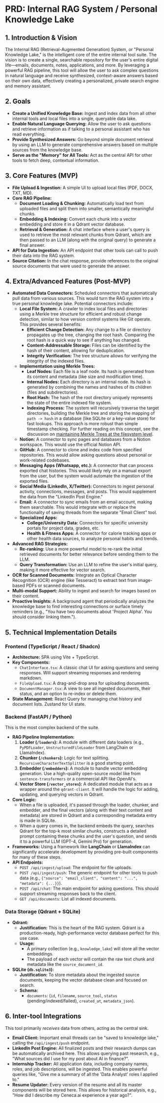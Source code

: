 
# PRD: Internal RAG System / Personal Knowledge Lake

## 1. Introduction & Vision

The Internal RAG (Retrieval-Augmented Generation) System, or "Personal Knowledge Lake," is the intelligent core of the entire internal tool suite. The vision is to create a single, searchable repository for the user's entire digital life—emails, documents, notes, applications, and more. By leveraging a powerful RAG pipeline, this tool will allow the user to ask complex questions in natural language and receive synthesized, context-aware answers based on their own data, effectively creating a personalized, private search engine and memory assistant.

## 2. Goals

*   **Create a Unified Knowledge Base:** Ingest and index data from all other internal tools and local files into a single, queryable data lake.
*   **Enable Natural Language Querying:** Allow the user to ask questions and retrieve information as if talking to a personal assistant who has read everything.
*   **Provide Synthesized Answers:** Go beyond simple document retrieval by using an LLM to generate comprehensive answers based on multiple sources from the knowledge base.
*   **Serve as the "Memory" for All Tools:** Act as the central API for other tools to fetch deep, contextual information.

## 3. Core Features (MVP)

*   **File Upload & Ingestion:** A simple UI to upload local files (PDF, DOCX, TXT, MD).
*   **Core RAG Pipeline:**
    *   **Document Loading & Chunking:** Automatically load text from uploaded files and split them into smaller, semantically meaningful chunks.
    *   **Embedding & Indexing:** Convert each chunk into a vector embedding and store it in a Qdrant vector database.
    *   **Retrieval & Generation:** A chat interface where a user's query is used to retrieve the most relevant chunks from Qdrant, which are then passed to an LLM (along with the original query) to generate a final answer.
*   **API for Data Ingestion:** An API endpoint that other tools can call to push their data into the RAG system.
*   **Source Citation:** In the chat response, provide references to the original source documents that were used to generate the answer.

## 4. Extra/Advanced Features (Post-MVP)

*   **Automated Data Connectors:** Scheduled connectors that automatically pull data from various sources. This would turn the RAG system into a true personal knowledge lake. Potential connectors include:
    *   **Local File System:** A crawler to index local files and directories using a Merkle tree structure for efficient and robust change detection, similar to how version control systems like Git operate. This provides several benefits:
        *   **Efficient Change Detection:** Any change to a file or directory propagates up the tree, changing the root hash. Comparing the root hash is a quick way to see if anything has changed.
        *   **Content-Addressable Storage:** Files can be identified by the hash of their content, allowing for deduplication.
        *   **Integrity Verification:** The tree structure allows for verifying the integrity of the indexed files.
    *   **Implementation using Merkle Trees:**
        *   **Leaf Nodes:** Each file is a leaf node. Its hash is generated from its content and metadata (like size and modification time).
        *   **Internal Nodes:** Each directory is an internal node. Its hash is generated by combining the names and hashes of its children (files and subdirectories).
        *   **Root Hash:** The hash of the root directory uniquely represents the state of the entire indexed file system.
        *   **Indexing Process:** The system will recursively traverse the target directories, building the Merkle tree and storing the mapping of `path -> hash` in a database (like SQLite or a key-value store) for fast lookups. This approach is more robust than simple timestamp checking. For further reading on this concept, see the discussion on [maintaining Merkle Trees at the filesystem level](https://github.com/gnulug/merkle-tree-file-system).
    *   **Notion:** A connector to sync pages and databases from a Notion workspace. This would use the official Notion API.
    *   **GitHub:** A connector to clone and index code from specified repositories. This would allow asking questions about personal or work-related codebases.
    *   **Messaging Apps (Whatsapp, etc.):** A connector that can process exported chat histories. This would likely rely on a manual export from the user, but the system would automate the ingestion of the exported files.
    *   **Social Media (LinkedIn, X/Twitter):** Connectors to ingest personal activity, connections, messages, and posts. This would supplement the data from the "LinkedIn Post Engine."
    *   **Email:** A connector to sync emails from an email account, making them searchable. This would integrate with or replace the functionality of saving threads from the separate "Email Client" tool.
    *   **Specialized Apps:**
        *   **College/University Data:** Connectors for specific university portals for project data, grades, etc.
        *   **Health & Fitness Apps:** A connector for calorie tracking apps or other health data sources, to analyze personal habits and trends.
*   **Advanced RAG Strategies:**
    *   **Re-ranking:** Use a more powerful model to re-rank the initial retrieved documents for better relevance before sending them to the LLM.
    *   **Query Transformation:** Use an LLM to refine the user's initial query, making it more effective for vector search.
*   **OCR for Scanned Documents:** Integrate an Optical Character Recognition (OCR) engine (like Tesseract) to extract text from image-based PDFs or scanned documents.
*   **Multi-modal Support:** Ability to ingest and search for images based on their content.
*   **Proactive Insights:** A background agent that periodically analyzes the knowledge base to find interesting connections or surface timely reminders (e.g., "You have two documents about 'Project Alpha'. You should consider linking them.").

## 5. Technical Implementation Details

### Frontend (TypeScript / React / Shadcn)

*   **Architecture:** SPA using Vite + TypeScript.
*   **Key Components:**
    *   `ChatInterface.tsx`: A classic chat UI for asking questions and seeing responses. Will support streaming responses and rendering markdown.
    *   `FileUpload.tsx`: A drag-and-drop area for uploading documents.
    *   `DocumentManager.tsx`: A view to see all ingested documents, their status, and an option to re-index or delete them.
*   **State Management:** React Query for managing chat history and document lists. Zustand for UI state.

### Backend (FastAPI / Python)

This is the most complex backend of the suite.

*   **RAG Pipeline Implementation:**
    1.  **Loader (`/loaders`):** A module with different data loaders (e.g., `PyPDFLoader`, `UnstructuredFileLoader` from LangChain or LlamaIndex).
    2.  **Chunker (`/chunkers`):** Logic for text splitting. `RecursiveCharacterTextSplitter` is a good starting point.
    3.  **Embedder (`/embedders`):** A module to handle vector embedding generation. Use a high-quality open-source model like from `sentence-transformers` or a commercial API like OpenAI's.
    4.  **Vector Store (`/vector_stores`):** A dedicated module that acts as a wrapper around the `qdrant-client`. It will handle the logic for adding, updating, and querying vectors in Qdrant.
*   **Core Logic:**
    *   When a file is uploaded, it's passed through the loader, chunker, and embedder, and the final vectors (along with their text content and metadata) are stored in Qdrant and a corresponding metadata entry is made in SQLite.
    *   When a query comes in, the backend embeds the query, searches Qdrant for the top-k most similar chunks, constructs a detailed prompt containing these chunks and the user's question, and sends it to a powerful LLM (GPT-4, Gemini Pro) for generation.
*   **Frameworks:** Using a framework like **LangChain** or **LlamaIndex** can significantly accelerate development by providing pre-built components for many of these steps.
*   **API Endpoints:**
    *   `POST /api/ingest/upload`: The endpoint for file uploads.
    *   `POST /api/ingest/push`: The generic endpoint for other tools to push data (e.g., `{"source": "email_client", "content": "...", "metadata": {...}}`).
    *   `POST /api/chat`: The main endpoint for asking questions. This should support streaming responses back to the client.
    *   `GET /api/documents`: List all indexed documents.

### Data Storage (Qdrant + SQLite)

*   **Qdrant:**
    *   **Justification:** This is the heart of the RAG system. Qdrant is a production-ready, high-performance vector database perfect for this use case.
    *   **Usage:**
        *   A primary collection (e.g., `knowledge_lake`) will store all the vector embeddings.
        *   The payload of each vector will contain the raw text chunk and metadata like the `source_document_id`.
*   **SQLite (`db.sqlite3`):**
    *   **Justification:** To store metadata about the ingested source documents, keeping the vector database clean and focused on search.
    *   **Schema:**
        *   `documents`: (`id`, `filename`, `source_tool`, `status` (pending/indexed/failed), `created_at`, `metadata_json`).

## 6. Inter-tool Integrations

This tool primarily *receives* data from others, acting as the central sink.

*   **Email Client:** Important email threads can be "saved to knowledge lake," calling the `/api/ingest/push` endpoint.
*   **LinkedIn Post Engine:** All finalized posts and their research dumps can be automatically archived here. This allows querying past research, e.g., "What sources did I use for my post about AI in finance?".
*   **Internship Tracker:** All application data, including company names, roles, and job descriptions, will be ingested. This enables powerful queries like, "Give me a summary of all the 'Data Analyst' roles I applied to."
*   **Resume Updater:** Every version of the resume and all its master components will be stored here. This allows for historical analysis, e.g., "How did I describe my Ceneca.ai experience a year ago?". 